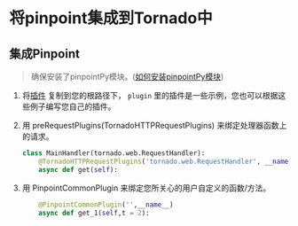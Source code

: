 # 将pinpoint集成到Tornado中


## 集成Pinpoint

> 确保安装了pinpointPy模块。([如何安装pinpointPy模块](../../../DOC/PY/Readme.md))
1. 将[插件](../tornado/plugins) 复制到您的根路径下， ```plugin``` 里的插件是一些示例，您也可以根据这些例子编写您自己的插件。

2. 用 preRequestPlugins(TornadoHTTPRequestPlugins) 来绑定处理器函数上的请求。
    ```python
    class MainHandler(tornado.web.RequestHandler):
        @TornadoHTTPRequestPlugins('tornado.web.RequestHandler', __name__)
        async def get(self):
    ```

3. 用 PinpointCommonPlugin 来绑定您所关心的用户自定义的函数/方法。
    ```python
        @PinpointCommonPlugin('',__name__)
        async def get_1(self,t = 2):
    ```
